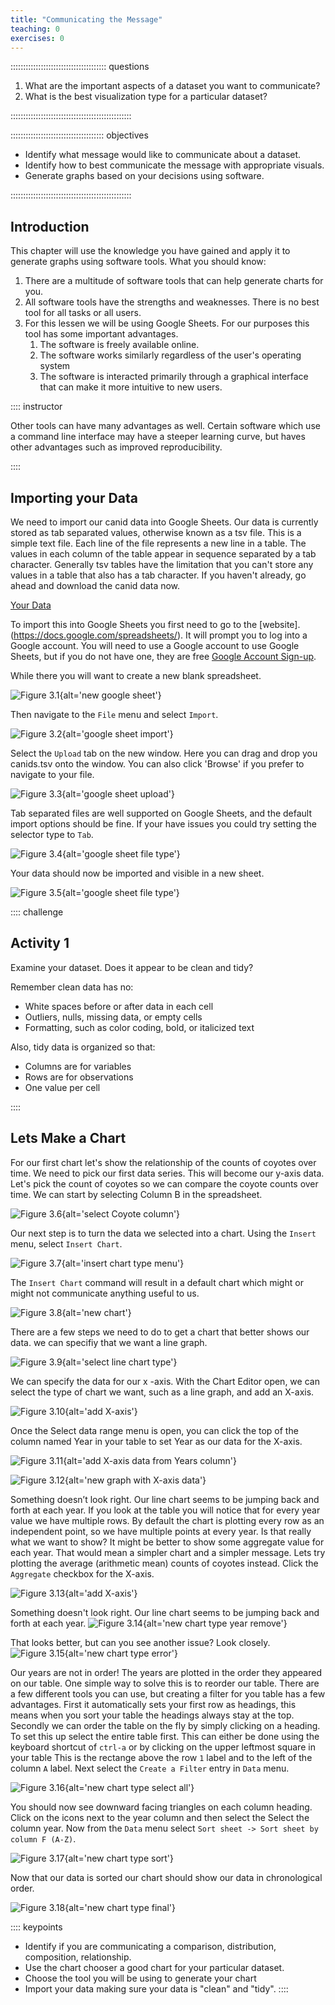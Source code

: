 ```yaml
---
title: "Communicating the Message"
teaching: 0
exercises: 0
---
```


:::::::::::::::::::::::::::::::::::::: questions 

1. What are the important aspects of a dataset you want to communicate?
2. What is the best visualization type for a particular dataset?

::::::::::::::::::::::::::::::::::::::::::::::::

::::::::::::::::::::::::::::::::::::: objectives

- Identify what message would like to communicate about a dataset.
- Identify how to best communicate the message with appropriate visuals.
- Generate graphs based on your decisions using software.

::::::::::::::::::::::::::::::::::::::::::::::::

## Introduction

This chapter will use the knowledge you have gained and apply it to generate graphs using software tools. What you should know:

1. There are a multitude of software tools that can help generate charts for you.
2. All software tools have the strengths and weaknesses. There is no best tool for all tasks or all users.
3. For this lessen we will be using Google Sheets. For our purposes this tool has some important advantages.
    1. The software is freely available online.
    2. The software works similarly regardless of the user's operating system
    3. The software is interacted primarily through a graphical interface that can make it more intuitive to new users.

:::: instructor

Other tools can have many advantages as well. Certain software which use a command line interface may have a steeper learning curve, but haves other advantages such as improved reproducibility. 

::::

## Importing your Data
We need to import our canid data into Google Sheets. Our data is currently stored as tab separated values, otherwise known as a tsv file. This is a simple text file. Each line of the file represents a new line in a table. The values in each column of the table appear in sequence separated by a tab character. Generally tsv tables have the limitation that you can't store any values in a table that also has a tab character. If you haven't already, go ahead and download the canid data now. 

[Your Data](data/canids.tsv)

To import this into Google Sheets you first need to go to the [website]. (https://docs.google.com/spreadsheets/). It will prompt you to log into a Google account. You will need to use a Google account to use Google Sheets, but if you do not have one, they are free [Google Account Sign-up](https://accounts.google.com/signup/v2/webcreateaccount?biz=false&flowName=GlifWebSignIn&flowEntry=SignUp&hl=en).

While there you will want to create a new blank spreadsheet.

![Figure 3.1](fig/03-new_google_sheet_circled.png){alt='new google sheet'}

Then navigate to the `File` menu and select `Import`.

![Figure 3.2](fig/03-new_google_sheet_import.png){alt='google sheet import'}

Select the `Upload` tab on the new window. Here you can drag and drop you canids.tsv onto the window. You can also click 'Browse' if you prefer to navigate to your file.

![Figure 3.3](fig/03-new_google_sheet_upload.png){alt='google sheet upload'}

Tab separated files are well supported on Google Sheets, and the default import options should be fine. If your have issues you could try setting the selector type to `Tab`.

![Figure 3.4](fig/03-new_google_sheet_file.png){alt='google sheet file type'}

Your data should now be imported and visible in a new sheet.

![Figure 3.5](fig/03-new_google_sheet_table.png){alt='google sheet file type'}

:::: challenge 

## Activity 1
Examine your dataset. Does it appear to be clean and tidy?

Remember clean data has no:
- White spaces before or after data in each cell
- Outliers, nulls, missing data, or empty cells
- Formatting, such as color coding, bold, or italicized text

Also, tidy data is organized so that:
- Columns are for variables
- Rows are for observations
- One value per cell

::::

## Lets Make a Chart

For our first chart let's show the relationship of the counts of coyotes over time. We need to pick our first data series. This will become our y-axis data. Let's pick the count of coyotes so we can compare the coyote counts over time. We can start by selecting  Column B in the spreadsheet.

![Figure 3.6](fig/03-select_coyotes.png){alt='select Coyote column'}

Our next step is to turn the data we selected into a chart. Using the `Insert` menu, select `Insert Chart`. 

![Figure 3.7](fig/03-insert_chart.png){alt='insert chart type menu'}

The `Insert Chart` command will result in a default chart which might or might not communicate anything useful to us. 

![Figure 3.8](fig/03-default_chart.png){alt='new chart'}

There are a few steps we need to do to get a chart that better shows our data. we can specifiy that we want a line graph. 

![Figure 3.9](fig/03-chart_thumbnails.png){alt='select line chart type'}

We can specify the data for our x -axis. With the Chart Editor open, we can select the type of chart we want, such as a line graph, and add an X-axis. 

![Figure 3.10](fig/03-add_x_axis.png){alt='add X-axis'}

Once the Select data range menu is open, you can click the top of the column named Year in your table to set Year as our data for the X-axis.

![Figure 3.11](fig/03-select_years_column.png){alt='add X-axis data from Years column'}

![Figure 3.12](fig/03-default_years_chart.png){alt='new graph with X-axis data'}

Something doesn’t look right. Our line chart seems to be jumping back and forth at each year. If you look at the table you will notice that for every year value we have multiple rows. By default the chart is plotting every row as an independent point, so we have multiple points at every year. Is that really what we want to show? It might be better to show some aggregate value for each year. That would mean a simpler chart and a simpler message. Lets try plotting the average (arithmetic mean) counts of coyotes instead. Click the `Aggregate` checkbox for the X-axis.

![Figure 3.13](fig/03-aggregated_x-axis.png){alt='add X-axis'}

Something doesn't look right. Our line chart seems to be jumping back and forth at each year. 
![Figure 3.14](fig/03-new_chart_year.png){alt='new chart type year remove'}


That looks better, but can you see another issue? Look closely.
![Figure 3.15](fig/03-new_chart_error.png){alt='new chart type error'}

Our years are not in order! The years are plotted in the order they appeared on our table. One simple way to solve this is to reorder our table. There are a few different tools you can use, but creating a filter for you table has a few advantages. First it automatically sets your first row as headings, this means when you sort your table the headings always stay at the top. Secondly we can order the table on the fly by simply clicking on a heading. To set this up select the entire table first. This can either be done using the keyboard shortcut of `ctrl-a` or by clicking on the upper leftmost square in your table This is the rectange above the row `1` label and to the left of the column `A` label. Next select the `Create a Filter` entry in `Data` menu. 

![Figure 3.16](fig/03-new_chart_select.png){alt='new chart type select all'}

You should now see downward facing triangles on each column heading. Click on the icons next to the year column and then select the Select the column year. Now from the `Data` menu select `Sort sheet -> Sort sheet by column F (A-Z)`. 

![Figure 3.17](fig/03-new_chart_sort.png){alt='new chart type sort'}

Now that our data is sorted our chart should show our data in chronological order.

![Figure 3.18](fig/03-new_chart_final.png){alt='new chart type final'}

:::: keypoints 

- Identify if you are communicating a comparison, distribution, composition, relationship.
- Use the chart chooser a good chart for your particular dataset.
- Choose the tool you will be using to generate your chart
- Import your data making sure your data is "clean" and "tidy".
::::
